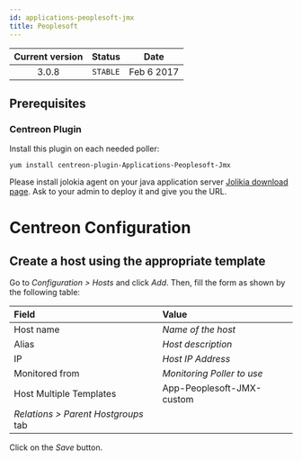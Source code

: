 ```yaml
---
id: applications-peoplesoft-jmx
title: Peoplesoft
---
```


| Current version | Status | Date |
| :-: | :-: | :-: |
| 3.0.8 | `STABLE` | Feb  6 2017 |

## Prerequisites

### Centreon Plugin

Install this plugin on each needed poller:

``` shell
yum install centreon-plugin-Applications-Peoplesoft-Jmx
```

Please install jolokia agent on your java application server [Jolikia download page](https://jolokia.org/download.html).
Ask to your admin to deploy it and give you the URL.

# Centreon Configuration

## Create a host using the appropriate template

Go to *Configuration \> Hosts* and click *Add*. Then, fill the form as shown by the following table:

| Field                                | Value                      |
| :----------------------------------- | :------------------------- |
| Host name                            | *Name of the host*         |
| Alias                                | *Host description*         |
| IP                                   | *Host IP Address*          |
| Monitored from                       | *Monitoring Poller to use* |
| Host Multiple Templates              | App-Peoplesoft-JMX-custom  |
| *Relations \> Parent Hostgroups* tab |                            |

Click on the *Save* button.


